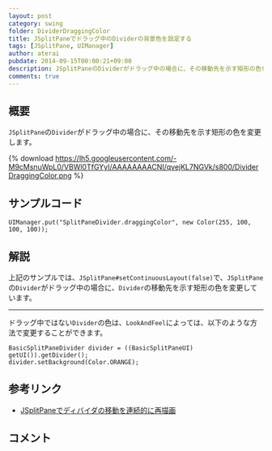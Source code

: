 ```yaml
---
layout: post
category: swing
folder: DividerDraggingColor
title: JSplitPaneでドラッグ中のDividerの背景色を設定する
tags: [JSplitPane, UIManager]
author: aterai
pubdate: 2014-09-15T00:00:21+09:00
description: JSplitPaneのDividerがドラッグ中の場合に、その移動先を示す矩形の色を変更します。
comments: true
---
```

## 概要
`JSplitPane`の`Divider`がドラッグ中の場合に、その移動先を示す矩形の色を変更します。

{% download https://lh5.googleusercontent.com/-M9cMsnuWpL0/VBWl0TfGYyI/AAAAAAAACNI/qvejKL7NGVk/s800/DividerDraggingColor.png %}

## サンプルコード
<pre class="prettyprint"><code>UIManager.put("SplitPaneDivider.draggingColor", new Color(255, 100, 100, 100));
</code></pre>

## 解説
上記のサンプルでは、`JSplitPane#setContinuousLayout(false)`で、`JSplitPane`の`Divider`がドラッグ中の場合に、`Divider`の移動先を示す矩形の色を変更しています。

- - - -
ドラッグ中ではない`Divider`の色は、`LookAndFeel`によっては、以下のような方法で変更することができます。

<pre class="prettyprint"><code>BasicSplitPaneDivider divider = ((BasicSplitPaneUI) getUI()).getDivider();
divider.setBackground(Color.ORANGE);
</code></pre>

## 参考リンク
- [JSplitPaneでディバイダの移動を連続的に再描画](http://terai.xrea.jp/Swing/ContinuousLayout.html)

<!-- dummy comment line for breaking list -->

## コメント
